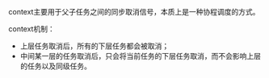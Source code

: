 

context主要用于父子任务之间的同步取消信号，本质上是一种协程调度的方式。

context机制：

- 上层任务取消后，所有的下层任务都会被取消；
- 中间某一层的任务取消后，只会将当前任务的下层任务取消，而不会影响上层的任务以及同级任务。



